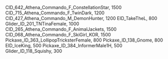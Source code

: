 CID_642_Athena_Commando_F_ConstellationStar, 1500
CID_715_Athena_Commando_F_TwinDark, 1200
CID_427_Athena_Commando_M_DemonHunter, 1200
EID_TakeTheL, 800
Glider_ID_201_TNTinaFemale, 1000
CID_265_Athena_Commando_F_AnimalJackets, 1500
CID_068_Athena_Commando_F_SkiGirl_KOR, 1500
Pickaxe_ID_363_LollipopTricksterFemale, 800
Pickaxe_ID_138_Gnome, 800
EID_IceKing, 500
Pickaxe_ID_384_InformerMale1H, 500
Glider_ID_118_Squishy, 300
